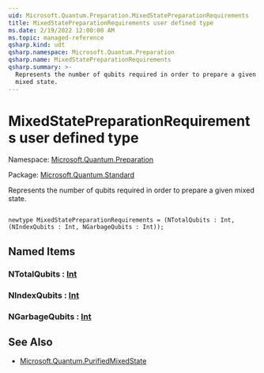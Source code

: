 ```yaml
---
uid: Microsoft.Quantum.Preparation.MixedStatePreparationRequirements
title: MixedStatePreparationRequirements user defined type
ms.date: 2/19/2022 12:00:00 AM
ms.topic: managed-reference
qsharp.kind: udt
qsharp.namespace: Microsoft.Quantum.Preparation
qsharp.name: MixedStatePreparationRequirements
qsharp.summary: >-
  Represents the number of qubits required in order to prepare a given
  mixed state.
---
```


# MixedStatePreparationRequirements user defined type

Namespace: [Microsoft.Quantum.Preparation](xref:Microsoft.Quantum.Preparation)

Package: [Microsoft.Quantum.Standard](https://nuget.org/packages/Microsoft.Quantum.Standard)


Represents the number of qubits required in order to prepare a givenmixed state.

```qsharp

newtype MixedStatePreparationRequirements = (NTotalQubits : Int, (NIndexQubits : Int, NGarbageQubits : Int));
```



## Named Items

### NTotalQubits : [Int](xref:microsoft.quantum.qsharp.valueliterals#int-literals)


### NIndexQubits : [Int](xref:microsoft.quantum.qsharp.valueliterals#int-literals)


### NGarbageQubits : [Int](xref:microsoft.quantum.qsharp.valueliterals#int-literals)



## See Also

- [Microsoft.Quantum.PurifiedMixedState](xref:Microsoft.Quantum.PurifiedMixedState)